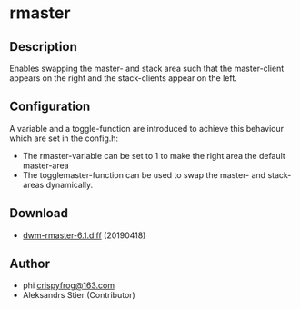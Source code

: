 rmaster
=======

Description
-----------
Enables swapping the master- and stack area such that the master-client
appears on the right and the stack-clients appear on the left.

Configuration
-------------
A variable and a toggle-function are introduced to achieve this
behaviour which are set in the config.h:

* The rmaster-variable can be set to 1 to make the right area the
default master-area
* The togglemaster-function can be used to swap the master- and
stack-areas dynamically.

Download
--------
* [dwm-rmaster-6.1.diff](dwm-rmaster-6.1.diff) (20190418)

Author
------
* phi <crispyfrog@163.com>
* Aleksandrs Stier (Contributor)
